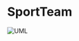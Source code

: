 # SportTeam
![UML](https://user-images.githubusercontent.com/71394850/160930643-092cbb78-09f6-418e-8ba3-66703afe2827.png)
